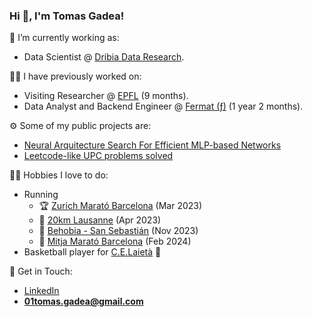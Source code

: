 ### Hi 👋, I'm Tomas Gadea!

🔭 I’m currently working as:
* Data Scientist @ [Dribia Data Research](https://dribia.com/en/).

👨‍💻 I have previously worked on:
* Visiting Researcher @ [EPFL](https://www.epfl.ch/en/) (9 months).
* Data Analyst and Backend Engineer @ [Fermat (ƒ)](https://fermat.app/) (1 year 2 months).

⚙️ Some of my public projects are:
* [Neural Arquitecture Search For Efficient MLP-based Networks](https://github.com/TomasGadea/MLP-NAS)
* [Leetcode-like UPC problems solved](https://github.com/TomasGadea/Jutge-AP2)

🏃‍♂️ Hobbies I love to do:
* Running
  * 🏆 [Zurich Marató Barcelona](https://www.zurichmaratobarcelona.es/) (Mar 2023)
  * 🏅 [20km Lausanne](https://www.20km.ch/) (Apr 2023)
  * 🏅 [Behobia - San Sebastián](https://www.behobia-sansebastian.com/en/) (Nov 2023)
  * 🏅 [Mitja Marató Barcelona](https://edreamsmitjabarcelona.com/en/?_gl=1%2A2ch6nc%2A_gcl_au%2AMTU4ODY0ODMyNS4xNzEyMTY4ODE1) (Feb 2024)
* Basketball player for [C.E.Laietà](https://laieta.cat/) 🏀

🙌 Get in Touch:
* [LinkedIn](https://www.linkedin.com/in/tomas-gadea/)
* **01tomas.gadea@gmail.com**


<!-- ![GitHub stats](https://github-readme-stats.vercel.app/api?username=TomasGadea&theme=radical) -->

<!--
**TomasGadea/TomasGadea** is a ✨ _special_ ✨ repository because its `README.md` (this file) appears on your GitHub profile.

Here are some ideas to get you started:

- 🔭 I’m currently working on ...
- 🌱 I’m currently learning ...
- 👯 I’m looking to collaborate on ...
- 🤔 I’m looking for help with ...
- 💬 Ask me about ...
- 📫 How to reach me: ...
- 😄 Pronouns: ...
- ⚡ Fun fact: ...
-->
